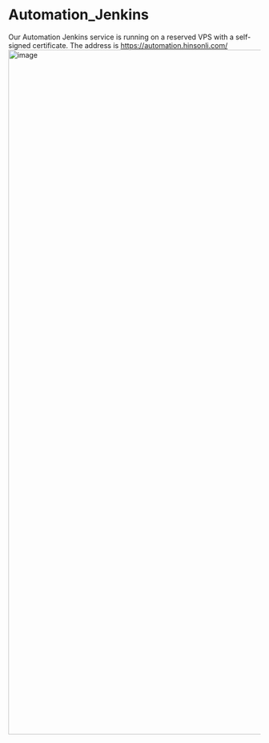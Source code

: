 # Automation_Jenkins
Our Automation Jenkins service is running on a reserved VPS with a self-signed certificate.
The address is https://automation.hinsonli.com/
<img width="1367" alt="image" src="https://github.com/hihinsonli/Automation_Jenkins/assets/134122199/6cc5cac3-1b89-486f-bad6-8049c1153ef5">

